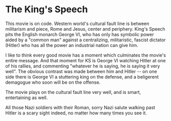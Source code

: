 # The King's Speech

This movie is on code. Western world's cultural fault line is between militarism and piece, Rome and Jesus, center and periphery. King's Speech pits the English monarch George VI, who has only has symbolic power aided by a "common man" against a centralizing, militaristic, fascist dictator (Hitler) who has all the power an industrial nation can give him.

I like to think every good movie has a moment which culminates the movie's entire message. And that moment for KS is George VI watching Hitler at one of his rallies, and commenting "whatever he is saying, he is saying it very well". The obvious contrast was made between him and Hitler -- on one side there is George VI a stuttering king on the defense, and a beligerent demagogue who soon will be on the offense.

The movie plays on the cultural fault line very well, and is smart, entertaining as well.

All those Nazi soldiers with their Roman, sorry Nazi salute walking past Hitler is a scary sight indeed, no matter how many times you see it.
